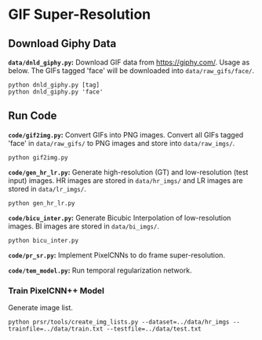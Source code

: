 # GIF Super-Resolution

## Download Giphy Data

**`data/dnld_giphy.py`:** Download GIF data from https://giphy.com/. Usage as below. The GIFs tagged 'face' will be downloaded into `data/raw_gifs/face/`.
```
python dnld_giphy.py [tag]
python dnld_giphy.py 'face'
```

## Run Code

**`code/gif2img.py`:** Convert GIFs into PNG images. Convert all GIFs tagged 'face' in `data/raw_gifs/` to PNG images and store into `data/raw_imgs/`.
```
python gif2img.py
```

**`code/gen_hr_lr.py`:** Generate high-resolution (GT) and low-resolution (test input) images. HR images are stored in `data/hr_imgs/` and LR images are stored in `data/lr_imgs/`.
```
python gen_hr_lr.py
```

**`code/bicu_inter.py`:** Generate Bicubic Interpolation of low-resolution images. BI images are stored in `data/bi_imgs/`.
```
python bicu_inter.py
```

**`code/pr_sr.py`:** Implement PixelCNNs to do frame super-resolution.

**`code/tem_model.py`:** Run temporal regularization network.

### Train PixelCNN++ Model

Generate image list.
```
python prsr/tools/create_img_lists.py --dataset=../data/hr_imgs --trainfile=../data/train.txt --testfile=../data/test.txt
```
